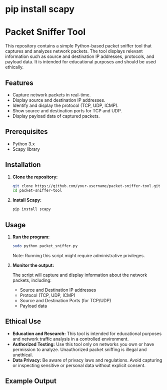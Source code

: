 # pip install scapy
# Packet Sniffer Tool

This repository contains a simple Python-based packet sniffer tool that captures and analyzes network packets. The tool displays relevant information such as source and destination IP addresses, protocols, and payload data. It is intended for educational purposes and should be used ethically.

## Features

- Capture network packets in real-time.
- Display source and destination IP addresses.
- Identify and display the protocol (TCP, UDP, ICMP).
- Show source and destination ports for TCP and UDP.
- Display payload data of captured packets.

## Prerequisites

- Python 3.x
- Scapy library

## Installation

1. **Clone the repository:**

    ```sh
    git clone https://github.com/your-username/packet-sniffer-tool.git
    cd packet-sniffer-tool
    ```

2. **Install Scapy:**

    ```sh
    pip install scapy
    ```

## Usage

1. **Run the program:**

    ```sh
    sudo python packet_sniffer.py
    ```

    Note: Running this script might require administrative privileges.

2. **Monitor the output:**

    The script will capture and display information about the network packets, including:
    - Source and Destination IP addresses
    - Protocol (TCP, UDP, ICMP)
    - Source and Destination Ports (for TCP/UDP)
    - Payload data

## Ethical Use

- **Education and Research:** This tool is intended for educational purposes and network traffic analysis in a controlled environment.
- **Authorized Testing:** Use this tool only on networks you own or have permission to analyze. Unauthorized packet sniffing is illegal and unethical.
- **Data Privacy:** Be aware of privacy laws and regulations. Avoid capturing or inspecting sensitive or personal data without explicit consent.

## Example Output

